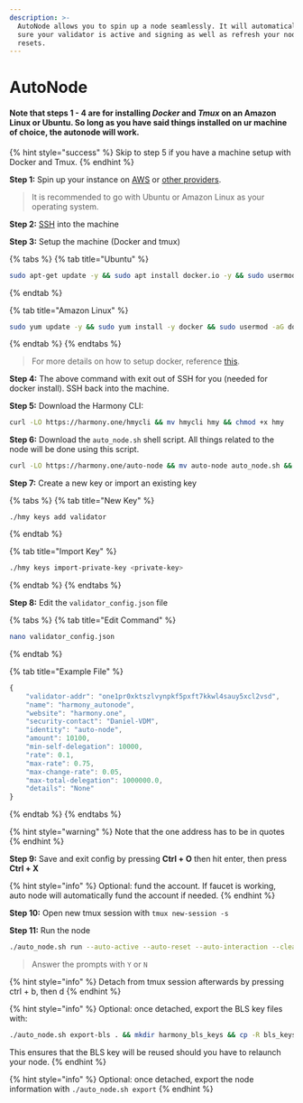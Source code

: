 ```yaml
---
description: >-
  AutoNode allows you to spin up a node seamlessly. It will automatically make
  sure your validator is active and signing as well as refresh your node on hard
  resets.
---
```


# AutoNode

#### Note that steps 1 - 4 are for installing _Docker_ and _Tmux_ on an Amazon Linux or Ubuntu. So long as you have said things installed on ur machine of choice, the autonode will work.

{% hint style="success" %}
Skip to step 5 if you have a machine setup with Docker and Tmux. 
{% endhint %}

**Step 1:** Spin up your instance on [AWS](first-time-setup/cloud-guides/aws.md) or [other providers](https://docs.harmony.one/home/validators/first-time-setup/cloud-guides).

> It is recommended to go with Ubuntu or Amazon Linux as your operating system.

**Step 2:** [SSH](https://docs.harmony.one/home/validators/first-time-setup/cloud-guides/aws#step-2-connecting-to-your-aws-instance) into the machine

**Step 3:** Setup the machine \(Docker and tmux\) 

{% tabs %}
{% tab title="Ubuntu" %}
```bash
sudo apt-get update -y && sudo apt install docker.io -y && sudo usermod -aG docker ubuntu && sudo systemctl start docker && sudo systemctl enable docker && sudo apt install tmux -y && exit
```
{% endtab %}

{% tab title="Amazon Linux" %}
```bash
sudo yum update -y && sudo yum install -y docker && sudo usermod -aG docker ec2-user && sudo service docker start && sudo yum install -y tmux && exit
```
{% endtab %}
{% endtabs %}

> For more details on how to setup docker, reference [this](https://docs.docker.com/engine/install/).

**Step 4:** The above command with exit out of SSH for you \(needed for docker install\). SSH back into the machine.

**Step 5:** Download the Harmony CLI:

```bash
curl -LO https://harmony.one/hmycli && mv hmycli hmy && chmod +x hmy
```

**Step 6:** Download the `auto_node.sh` shell script. All things related to the node will be done using this script.

```bash
curl -LO https://harmony.one/auto-node && mv auto-node auto_node.sh && chmod +x ./auto_node.sh && ./auto_node.sh setup
```

**Step 7:** Create a new key or import an existing key

{% tabs %}
{% tab title="New Key" %}
```text
./hmy keys add validator
```
{% endtab %}

{% tab title="Import Key" %}
```bash
./hmy keys import-private-key <private-key>
```
{% endtab %}
{% endtabs %}

**Step 8:** Edit the `validator_config.json` file

{% tabs %}
{% tab title="Edit Command" %}
```bash
nano validator_config.json
```
{% endtab %}

{% tab title="Example File" %}
```javascript
{
    "validator-addr": "one1pr0xktszlvynpkf5pxft7kkwl4sauy5xcl2vsd",
    "name": "harmony_autonode",
    "website": "harmony.one",
    "security-contact": "Daniel-VDM",
    "identity": "auto-node",
    "amount": 10100,
    "min-self-delegation": 10000,
    "rate": 0.1,
    "max-rate": 0.75,
    "max-change-rate": 0.05,
    "max-total-delegation": 1000000.0,
    "details": "None"
}
```
{% endtab %}
{% endtabs %}

{% hint style="warning" %}
Note that the one address has to be in quotes
{% endhint %}

**Step 9:** Save and exit config by pressing **Ctrl + O** then hit enter, then press **Ctrl + X**

{% hint style="info" %}
Optional: fund the account. If faucet is working, auto node will automatically fund the account if needed.
{% endhint %}

**Step 10:** Open new tmux session with `tmux new-session -s`  

**Step 11:** Run the node

```bash
./auto_node.sh run --auto-active --auto-reset --auto-interaction --clean
```

> Answer the prompts with `Y` or `N`

{% hint style="info" %}
Detach from tmux session afterwards by pressing ctrl + b, then d 
{% endhint %}

{% hint style="info" %}
Optional: once detached, export the BLS key files with: 

```bash
./auto_node.sh export-bls . && mkdir harmony_bls_keys && cp -R bls_keys/. harmony_bls_keys/
```

This ensures that the BLS key will be reused should you have to relaunch your node.
{% endhint %}

{% hint style="info" %}
Optional: once detached, export the node information with `./auto_node.sh export`
{% endhint %}

